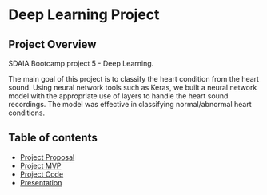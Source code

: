 # Deep Learning Project
## Project Overview
SDAIA Bootcamp project 5 - Deep Learning. 

The main goal of this project is to classify the heart condition from the heart sound. Using neural network tools such as Keras, we built a neural network model with the appropriate use of layers to handle the heart sound recordings. The model was effective in classifying normal/abnormal heart conditions.


## Table of contents
* [Project Proposal](https://github.com/ReefAlturki/DeepLearningProject/blob/main/project-proposal.md)
* [Project MVP](https://github.com/ReefAlturki/DeepLearningProject/blob/main/heart_sound.ipynb)
* [Project Code](https://github.com/ReefAlturki/DeepLearningProject/blob/main/project_code.ipynb)
* [Presentation](https://github.com/ReefAlturki/DeepLearningProject/blob/main/presentation.pdf)
